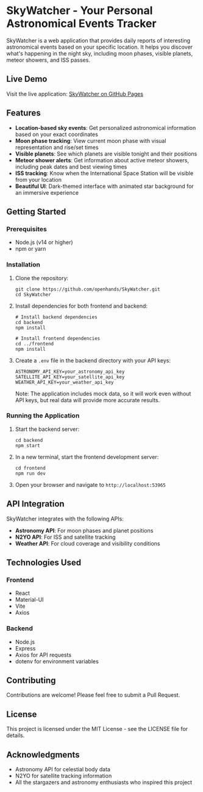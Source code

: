 # SkyWatcher - Your Personal Astronomical Events Tracker

SkyWatcher is a web application that provides daily reports of interesting astronomical events based on your specific location. It helps you discover what's happening in the night sky, including moon phases, visible planets, meteor showers, and ISS passes.

## Live Demo

Visit the live application: [SkyWatcher on GitHub Pages](https://openhands.github.io/SkyWatcher/)

## Features

- **Location-based sky events**: Get personalized astronomical information based on your exact coordinates
- **Moon phase tracking**: View current moon phase with visual representation and rise/set times
- **Visible planets**: See which planets are visible tonight and their positions
- **Meteor shower alerts**: Get information about active meteor showers, including peak dates and best viewing times
- **ISS tracking**: Know when the International Space Station will be visible from your location
- **Beautiful UI**: Dark-themed interface with animated star background for an immersive experience

## Getting Started

### Prerequisites

- Node.js (v14 or higher)
- npm or yarn

### Installation

1. Clone the repository:
   ```
   git clone https://github.com/openhands/SkyWatcher.git
   cd SkyWatcher
   ```

2. Install dependencies for both frontend and backend:
   ```
   # Install backend dependencies
   cd backend
   npm install

   # Install frontend dependencies
   cd ../frontend
   npm install
   ```

3. Create a `.env` file in the backend directory with your API keys:
   ```
   ASTRONOMY_API_KEY=your_astronomy_api_key
   SATELLITE_API_KEY=your_satellite_api_key
   WEATHER_API_KEY=your_weather_api_key
   ```

   Note: The application includes mock data, so it will work even without API keys, but real data will provide more accurate results.

### Running the Application

1. Start the backend server:
   ```
   cd backend
   npm start
   ```

2. In a new terminal, start the frontend development server:
   ```
   cd frontend
   npm run dev
   ```

3. Open your browser and navigate to `http://localhost:53965`

## API Integration

SkyWatcher integrates with the following APIs:

- **Astronomy API**: For moon phases and planet positions
- **N2YO API**: For ISS and satellite tracking
- **Weather API**: For cloud coverage and visibility conditions

## Technologies Used

### Frontend
- React
- Material-UI
- Vite
- Axios

### Backend
- Node.js
- Express
- Axios for API requests
- dotenv for environment variables

## Contributing

Contributions are welcome! Please feel free to submit a Pull Request.

## License

This project is licensed under the MIT License - see the LICENSE file for details.

## Acknowledgments

- Astronomy API for celestial body data
- N2YO for satellite tracking information
- All the stargazers and astronomy enthusiasts who inspired this project